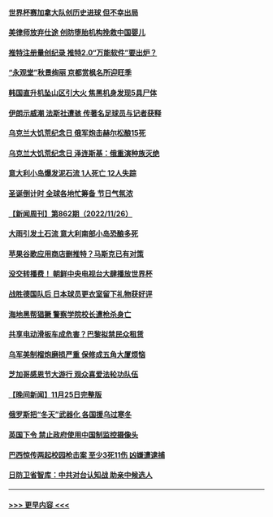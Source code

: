 #### [世界杯赛加拿大队创历史进球 但不幸出局](../pages/prog202/a103584829.md?t=11280950) 
#### [美律师放弃仕途 创防堕胎机构挽救中国婴儿](../pages/prog202/a103584831.md?t=11280950) 
#### [推特注册量创纪录 推特2.0“万能软件”要出炉？](../pages/prog202/a103584827.md?t=11280950) 
#### [“永观堂”秋景绚丽 京都赏枫名所迎旺季](../pages/prog202/a103584637.md?t=11280950) 
#### [韩国直升机坠山区引大火 焦黑机身发现5具尸体](../pages/prog202/a103584532.md?t=11280950) 
#### [伊朗示威潮 法斯社遭骇 传著名足球员与记者获释](../pages/prog202/a103584464.md?t=11280950) 
#### [乌克兰大饥荒纪念日 俄军炮击赫尔松酿15死](../pages/prog202/a103584382.md?t=11280950) 
#### [乌克兰大饥荒纪念日 泽连斯基：俄重演种族灭绝](../pages/prog202/a103584373.md?t=11280950) 
#### [意大利小岛爆发泥石流 1人死亡 12人失踪](../pages/prog202/a103584371.md?t=11280950) 
#### [圣诞倒计时 全球各地忙筹备 节日气氛浓](../pages/prog202/a103584377.md?t=11280950) 
#### [【新闻周刊】第862期（2022/11/26）](../pages/prog202/a103584323.md?t=11280950) 
#### [大雨引发土石流 意大利南部小岛恐酿多死](../pages/prog202/a103584351.md?t=11280950) 
#### [苹果谷歌应用商店删推特？马斯克已有对策](../pages/prog202/a103583915.md?t=11280950) 
#### [没交转播费！ 朝鲜中央电视台大肆播放世界杯](../pages/prog202/a103583923.md?t=11280950) 
#### [战胜德国队后 日本球员更衣室留下礼物获好评](../pages/prog202/a103583918.md?t=11280950) 
#### [海地黑帮猖獗 警察学院校长遭枪杀身亡](../pages/prog202/a103583893.md?t=11280950) 
#### [共享电动滑板车成危害？巴黎拟禁民众租赁](../pages/prog202/a103583865.md?t=11280950) 
#### [乌军美制榴炮磨损严重 保修成五角大厦烦恼](../pages/prog202/a103583856.md?t=11280950) 
#### [芝加哥感恩节大游行 观众喜爱法轮功队伍](../pages/prog202/a103583588.md?t=11280950) 
#### [【晚间新闻】11月25日完整版](../pages/prog202/a103583678.md?t=11280950) 
#### [俄罗斯把“冬天”武器化 各国援乌过寒冬](../pages/prog202/a103583650.md?t=11280950) 
#### [英国下令 禁止政府使用中国制监控摄像头](../pages/prog202/a103583652.md?t=11280950) 
#### [巴西惊传两起校园枪击案 至少3死11伤 凶嫌遭逮捕](../pages/prog202/a103583608.md?t=11280950) 
#### [日防卫省智库：中共对台认知战 助亲中候选人](../pages/prog202/a103583410.md?t=11280950) 

----
#### [ >>> 更早内容 <<< ](../indexes/prog202-earlier.md)

